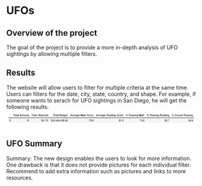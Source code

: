 # UFOs

## Overview of the project 
The goal of the project is to provide a more in-depth analysis of UFO sightings by allowing multiple filters.  

## Results 
The website will allow users to filter for multiple criteria at the same time. Users can filters for the date, city, state, country, and shape. 
For example, if someone wants to serach for UFO sightings in San Diego, he will get the following results. 
![](https://github.com/esaer/School_District_Analysis/blob/main/District%20Summary.PNG)

## UFO Summary 
Summary: The new design enables the users to look for more information. One drawback is that it does not provide pictures for each individual filter. 
Recommend to add extra information such as pictures and links to more resources. 

